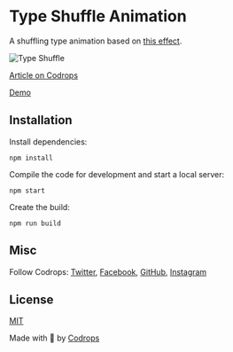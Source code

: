 # Type Shuffle Animation

A shuffling type animation based on [this effect](http://lcd.ertdfgcvb.xyz/).

![Type Shuffle](https://tympanus.net/codrops/wp-content/uploads/2023/02/typeshuffle.jpg)

[Article on Codrops](https://tympanus.net/codrops/?p=70337)

[Demo](http://tympanus.net/Development/TypeShuffleAnimation/)


## Installation

Install dependencies:

```
npm install
```

Compile the code for development and start a local server:

```
npm start
```

Create the build:

```
npm run build
```

## Misc

Follow Codrops: [Twitter](http://www.twitter.com/codrops), [Facebook](http://www.facebook.com/codrops), [GitHub](https://github.com/codrops), [Instagram](https://www.instagram.com/codropsss/)

## License
[MIT](LICENSE)

Made with :blue_heart:  by [Codrops](http://www.codrops.com)





